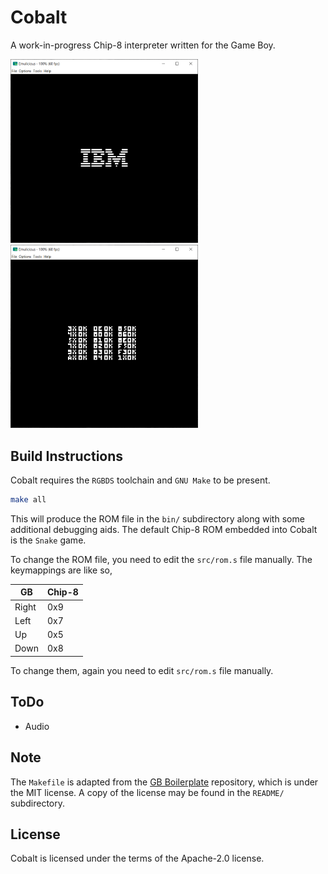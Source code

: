 # Cobalt

A work-in-progress Chip-8 interpreter written for the Game Boy.

<img src="./README/IBM Logo.png" width="300" /> &nbsp;
<img src="./README/Corax Test ROM.png" width="300" /> &nbsp;

## Build Instructions

Cobalt requires the `RGBDS` toolchain and `GNU Make` to be present.

```bash
make all
```

This will produce the ROM file in the `bin/` subdirectory along with some additional
debugging aids. The default Chip-8 ROM embedded into Cobalt is the `Snake` game.

To change the ROM file, you need to edit the `src/rom.s` file manually. The keymappings
are like so,

| GB    | Chip-8 |
| ----- | ------ |
| Right | 0x9    |
| Left  | 0x7    |
| Up    | 0x5    |
| Down  | 0x8    |

To change them, again you need to edit `src/rom.s` file manually.

## ToDo

-   Audio

## Note

The `Makefile` is adapted from the [GB Boilerplate](https://github.com/ISSOtm/gb-boilerplate/) repository, which is under the MIT license. A copy of the license may be found in the `README/` subdirectory.

## License

Cobalt is licensed under the terms of the Apache-2.0 license.

